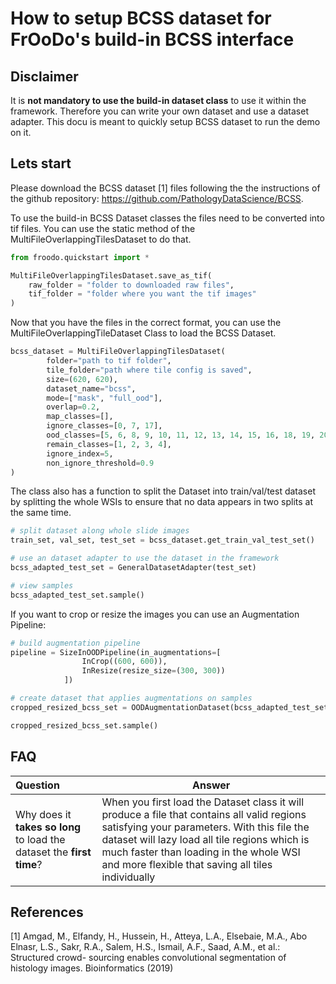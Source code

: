 # How to setup BCSS dataset for FrOoDo's build-in BCSS interface

## Disclaimer
 It is **not mandatory to use the build-in dataset class** to use it within the framework. Therefore you can write your own dataset and use a dataset adapter. This docu is meant to quickly setup BCSS dataset to run the demo on it.

## Lets start

Please download the BCSS dataset [1] files following the the instructions of the github repository: https://github.com/PathologyDataScience/BCSS.

To use the build-in BCSS Dataset classes the files need to be converted into tif files. You can use the static method of the MultiFileOverlappingTilesDataset to do that.

```python
from froodo.quickstart import *

MultiFileOverlappingTilesDataset.save_as_tif(
    raw_folder = "folder to downloaded raw files",
    tif_folder = "folder where you want the tif images"
)
```

Now that you have the files in the correct format, you can use the  MultiFileOverlappingTileDataset Class to load the BCSS Dataset. 

```python
bcss_dataset = MultiFileOverlappingTilesDataset(
        folder="path to tif folder",
        tile_folder="path where tile config is saved",
        size=(620, 620),
        dataset_name="bcss",
        mode=["mask", "full_ood"],
        overlap=0.2,
        map_classes=[],
        ignore_classes=[0, 7, 17],
        ood_classes=[5, 6, 8, 9, 10, 11, 12, 13, 14, 15, 16, 18, 19, 20, 21],
        remain_classes=[1, 2, 3, 4],
        ignore_index=5,
        non_ignore_threshold=0.9
)
```

The class also has a function to split the Dataset into train/val/test dataset by splitting the whole WSIs to ensure that no data appears in two splits at the same time.

```python
# split dataset along whole slide images
train_set, val_set, test_set = bcss_dataset.get_train_val_test_set()

# use an dataset adapter to use the dataset in the framework
bcss_adapted_test_set = GeneralDatasetAdapter(test_set)

# view samples
bcss_adapted_test_set.sample()
```

If you want to crop or resize the images you can use an Augmentation Pipeline:

```python
# build augmentation pipeline
pipeline = SizeInOODPipeline(in_augmentations=[
                InCrop((600, 600)),
                InResize(resize_size=(300, 300))
            ])

# create dataset that applies augmentations on samples
cropped_resized_bcss_set = OODAugmentationDataset(bcss_adapted_test_set, pipeline)

cropped_resized_bcss_set.sample()
```

## FAQ
Question | Answer
:-- | --
Why does it **takes so long** to load the dataset the **first time**? | When you first load the Dataset class it will produce a file that contains all valid regions satisfying your parameters. With this file the dataset will lazy load all tile regions which is much faster than loading in the whole WSI and more flexible that saving all tiles individually


## References

[1] Amgad, M., Elfandy, H., Hussein, H., Atteya, L.A., Elsebaie, M.A., Abo Elnasr, L.S., Sakr, R.A., Salem, H.S., Ismail, A.F., Saad, A.M., et al.: Structured crowd- sourcing enables convolutional segmentation of histology images. Bioinformatics (2019)